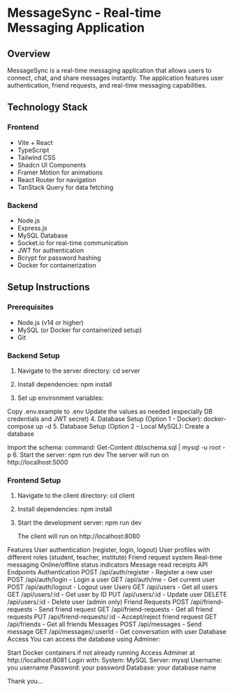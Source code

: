 # MessageSync - Real-time Messaging Application

## Overview
MessageSync is a real-time messaging application that allows users to connect, chat, and share messages instantly. The application features user authentication, friend requests, and real-time messaging capabilities.

## Technology Stack

### Frontend
- Vite + React
- TypeScript
- Tailwind CSS
- Shadcn UI Components
- Framer Motion for animations
- React Router for navigation
- TanStack Query for data fetching

### Backend
- Node.js
- Express.js
- MySQL Database
- Socket.io for real-time communication
- JWT for authentication
- Bcrypt for password hashing
- Docker for containerization

## Setup Instructions

### Prerequisites
- Node.js (v14 or higher)
- MySQL (or Docker for containerized setup)
- Git

### Backend Setup

1. Navigate to the server directory:
cd server


2. Install dependencies:
npm install
3. Set up environment variables:

Copy .env.example to .env
Update the values as needed (especially DB credentials and JWT secret)
4. Database Setup (Option 1 - Docker):
docker-compose up -d
5. Database Setup (Option 2 - Local MySQL):
   Create a database 
   
   Import the schema:
   command: Get-Content db\schema.sql | mysql -u root -p
6. Start the server:
   npm run dev
The server will run on http://localhost:5000

### Frontend Setup
1. Navigate to the client directory:
   cd client

2. Install dependencies:
   npm install

3. Start the development server:
   npm run dev

   The client will run on http://localhost:8080

Features
User authentication (register, login, logout)
User profiles with different roles (student, teacher, institute)
Friend request system
Real-time messaging
Online/offline status indicators
Message read receipts
API Endpoints
Authentication
POST /api/auth/register - Register a new user
POST /api/auth/login - Login a user
GET /api/auth/me - Get current user
POST /api/auth/logout - Logout user
Users
GET /api/users - Get all users
GET /api/users/:id - Get user by ID
PUT /api/users/:id - Update user
DELETE /api/users/:id - Delete user (admin only)
Friend Requests
POST /api/friend-requests - Send friend request
GET /api/friend-requests - Get all friend requests
PUT /api/friend-requests/:id - Accept/reject friend request
GET /api/friends - Get all friends
Messages
POST /api/messages - Send message
GET /api/messages/:userId - Get conversation with user
Database Access
You can access the database using Adminer:

Start Docker containers if not already running
Access Adminer at http://localhost:8081
Login with:
System: MySQL
Server: mysql
Username: you username
Password: your password
Database: your database name


Thank you...


